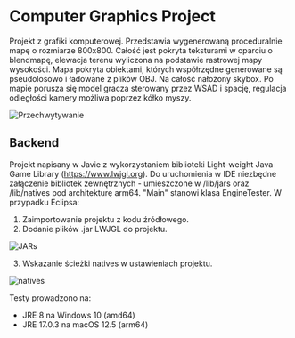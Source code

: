 # Computer Graphics Project

Projekt z grafiki komputerowej.
Przedstawia wygenerowaną proceduralnie mapę o rozmiarze 800x800. Całość jest pokryta teksturami w oparciu o blendmapę, elewacja terenu wyliczona na podstawie rastrowej mapy wysokości. Mapa pokryta obiektami, których współrzędne generowane są pseudolosowo i ładowane z plików OBJ. Na całość nałożony skybox. Po mapie porusza się model gracza sterowany przez WSAD i spację, regulacja odległości kamery możliwa poprzez kółko myszy.

![Przechwytywanie](https://user-images.githubusercontent.com/81091594/189534903-6e21b0bc-77ec-4f81-b7ad-b7e1be22d9ce.PNG)

## Backend

Projekt napisany w Javie z wykorzystaniem biblioteki Light-weight Java Game Library (https://www.lwjgl.org).
Do uruchomienia w IDE niezbędne załączenie bibliotek zewnętrznych - umieszczone w /lib/jars oraz /lib/natives pod architekturę arm64. "Main" stanowi klasa EngineTester.
W przypadku Eclipsa:
1. Zaimportowanie projektu z kodu źródłowego.
2. Dodanie plików .jar LWJGL do projektu.

![JARs](https://user-images.githubusercontent.com/81091594/189535457-97d840ea-4109-4683-8b59-75971be5cfc9.PNG)

3. Wskazanie ścieżki natives w ustawieniach projektu.

![natives](https://user-images.githubusercontent.com/81091594/189535789-8d64cbb4-c929-4d36-a602-149af133e958.PNG)

Testy prowadzono na:
- JRE 8 na Windows 10 (amd64)
- JRE 17.0.3 na macOS 12.5 (arm64)
